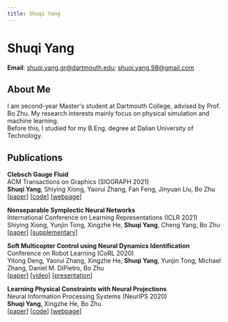 ```yaml
---
title: Shuqi Yang
--- 
```


# Shuqi Yang
**Email**: shuqi.yang.gr@dartmouth.edu; shuqi.yang.98@gmail.com

## About Me
I am second-year Master's student at Dartmouth College, advised by Prof. Bo Zhu. My research interests mainly focus on physical simulation and machine learning.   
Before this, I studied for my B.Eng. degree at Dalian University of Technology.


## Publications


<!-- <img src="img/clebsch.jpeg" align="left" width="30%" style="margin: 0% 5% 2.5% 0%"> -->

**Clebsch Gauge Fluid**  
ACM Transactions on Graphics (SIGGRAPH 2021)  
**Shuqi Yang**, Shiying Xiong, Yaorui Zhang, Fan Feng, Jinyuan Liu, Bo Zhu   
[[paper](https://www.cs.dartmouth.edu/~bozhu/papers/clebsch_gauge_fluid.pdf)] [<a href="https://y-sq.github.io/proj/clebsch_gauge_fluid/res/code.zip" download="code.zip">code</a>]  [[webpage](https://y-sq.github.io/proj/clebsch_gauge_fluid/)]


<!-- <img src="img/NSSNN.png" align="left" width="30%" style="margin: 0% 5% 2.5% 0%"> -->

**Nonseparable Symplectic Neural Networks**  
International Conference on Learning Representations (ICLR 2021)  
Shiying Xiong, Yunjin Tong, Xingzhe He, **Shuqi Yang**, Cheng Yang, Bo Zhu  
[[paper](https://arxiv.org/pdf/2010.12636.pdf)] [[supplementary](https://openreview.net/attachment?id=B5VvQrI49Pa&name=supplementary_material)]


<!-- <img src="img/soft_drone.png" align="left" width="30%" style="margin: 0% 5% 2.5% 0%"> -->

**Soft Multicopter Control using Neural Dynamics Identification**  
Conference on Robot Learning (CoRL 2020)  
Yitong Deng, Yaorui Zhang, Xingzhe He, **Shuqi Yang**, Yunjin Tong, Michael Zhang, Daniel M. DiPietro, Bo Zhu    
[[paper](https://arxiv.org/pdf/2008.07689.pdf)] [[video](https://www.youtube.com/watch?v=DjQq3i53W8k)] [[presentation](https://corlconf.github.io/paper_396/)]


<!-- <img src="img/neural_proj.png" align="left" width="30%" style="margin: 0% 5% 2.5% 0%"> -->

**Learning Physical Constraints with Neural Projections**  
Neural Information Processing Systems (NeurIPS 2020)  
**Shuqi Yang**, Xingzhe He, Bo Zhu  
[[paper](https://arxiv.org/abs/2006.12745)] [[code](https://github.com/y-sq/neural_proj)] [[webpage](https://y-sq.github.io/proj/neural_proj/)]
